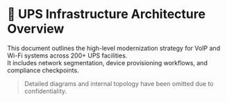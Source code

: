 # 🧱 UPS Infrastructure Architecture Overview

This document outlines the high-level modernization strategy for VoIP and Wi-Fi systems across 200+ UPS facilities.  
It includes network segmentation, device provisioning workflows, and compliance checkpoints.

> Detailed diagrams and internal topology have been omitted due to confidentiality.
